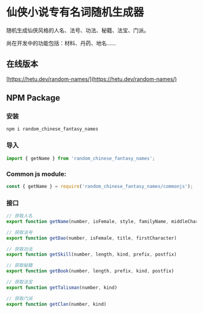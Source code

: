 # 仙侠小说专有名词随机生成器

随机生成仙侠风格的人名、法号、功法、秘籍、法宝、门派。

尚在开发中的功能包括：材料、丹药、地名……

## 在线版本

[https://hetu.dev/random-names/](https://hetu.dev/random-names/)

## NPM Package

### 安装

```
npm i random_chinese_fantasy_names
```

### 导入

```javascript
import { getName } from 'random_chinese_fantasy_names';
```

### Common js module:

```javascript
const { getName } = require('random_chinese_fantasy_names/commonjs');
```

### 接口

```javascript
// 获取人名
export function getName(number, isFemale, style, familyName, middleCharacter)

// 获取法号
export function getDao(number, isFemale, title, firstCharacter)

// 获取功法
export function getSkill(number, length, kind, prefix, postfix)

// 获取秘籍
export function getBook(number, length, prefix, kind, postfix)

// 获取法宝
export function getTalisman(number, kind)

// 获取门派
export function getClan(number, kind)
```

